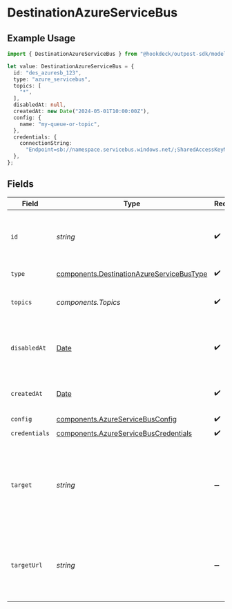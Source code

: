 # DestinationAzureServiceBus

## Example Usage

```typescript
import { DestinationAzureServiceBus } from "@hookdeck/outpost-sdk/models/components";

let value: DestinationAzureServiceBus = {
  id: "des_azuresb_123",
  type: "azure_servicebus",
  topics: [
    "*",
  ],
  disabledAt: null,
  createdAt: new Date("2024-05-01T10:00:00Z"),
  config: {
    name: "my-queue-or-topic",
  },
  credentials: {
    connectionString:
      "Endpoint=sb://namespace.servicebus.windows.net/;SharedAccessKeyName=RootManageSharedAccessKey;SharedAccessKey=abc123",
  },
};
```

## Fields

| Field                                                                                                                                                                                | Type                                                                                                                                                                                 | Required                                                                                                                                                                             | Description                                                                                                                                                                          | Example                                                                                                                                                                              |
| ------------------------------------------------------------------------------------------------------------------------------------------------------------------------------------ | ------------------------------------------------------------------------------------------------------------------------------------------------------------------------------------ | ------------------------------------------------------------------------------------------------------------------------------------------------------------------------------------ | ------------------------------------------------------------------------------------------------------------------------------------------------------------------------------------ | ------------------------------------------------------------------------------------------------------------------------------------------------------------------------------------ |
| `id`                                                                                                                                                                                 | *string*                                                                                                                                                                             | :heavy_check_mark:                                                                                                                                                                   | Control plane generated ID or user provided ID for the destination.                                                                                                                  | des_12345                                                                                                                                                                            |
| `type`                                                                                                                                                                               | [components.DestinationAzureServiceBusType](../../models/components/destinationazureservicebustype.md)                                                                               | :heavy_check_mark:                                                                                                                                                                   | Type of the destination.                                                                                                                                                             | azure_servicebus                                                                                                                                                                     |
| `topics`                                                                                                                                                                             | *components.Topics*                                                                                                                                                                  | :heavy_check_mark:                                                                                                                                                                   | "*" or an array of enabled topics.                                                                                                                                                   | *                                                                                                                                                                                    |
| `disabledAt`                                                                                                                                                                         | [Date](https://developer.mozilla.org/en-US/docs/Web/JavaScript/Reference/Global_Objects/Date)                                                                                        | :heavy_check_mark:                                                                                                                                                                   | ISO Date when the destination was disabled, or null if enabled.                                                                                                                      | <nil>                                                                                                                                                                                |
| `createdAt`                                                                                                                                                                          | [Date](https://developer.mozilla.org/en-US/docs/Web/JavaScript/Reference/Global_Objects/Date)                                                                                        | :heavy_check_mark:                                                                                                                                                                   | ISO Date when the destination was created.                                                                                                                                           | 2024-01-01T00:00:00Z                                                                                                                                                                 |
| `config`                                                                                                                                                                             | [components.AzureServiceBusConfig](../../models/components/azureservicebusconfig.md)                                                                                                 | :heavy_check_mark:                                                                                                                                                                   | N/A                                                                                                                                                                                  |                                                                                                                                                                                      |
| `credentials`                                                                                                                                                                        | [components.AzureServiceBusCredentials](../../models/components/azureservicebuscredentials.md)                                                                                       | :heavy_check_mark:                                                                                                                                                                   | N/A                                                                                                                                                                                  |                                                                                                                                                                                      |
| `target`                                                                                                                                                                             | *string*                                                                                                                                                                             | :heavy_minus_sign:                                                                                                                                                                   | A human-readable representation of the destination target (Azure Service Bus queue/topic name). Read-only.                                                                           | my-queue-or-topic                                                                                                                                                                    |
| `targetUrl`                                                                                                                                                                          | *string*                                                                                                                                                                             | :heavy_minus_sign:                                                                                                                                                                   | A URL link to the destination target (Azure Portal link to the Service Bus). Read-only.                                                                                              | https://portal.azure.com/#@tenant-id/resource/subscriptions/subscription-id/resourceGroups/resource-group/providers/Microsoft.ServiceBus/namespaces/namespace-name/queues/queue-name |
